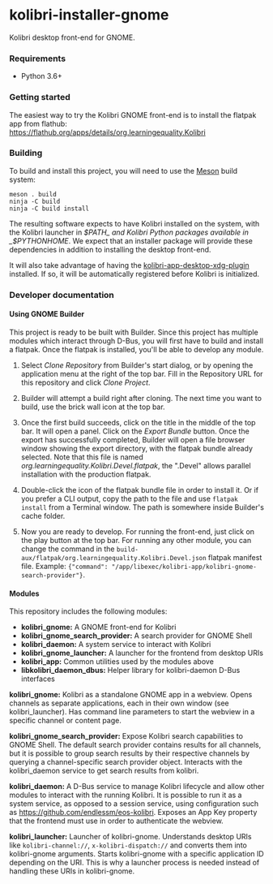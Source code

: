 # kolibri-installer-gnome

Kolibri desktop front-end for GNOME.

### Requirements

- Python 3.6+

### Getting started

The easiest way to try the Kolibri GNOME front-end is to install the
flatpak app from flathub:
https://flathub.org/apps/details/org.learningequality.Kolibri

### Building

To build and install this project, you will need to use the
[Meson](https://meson.build) build system:

    meson . build
    ninja -C build
    ninja -C build install

The resulting software expects to have Kolibri installed on the system, with
the Kolibri launcher in _$PATH_ and Kolibri Python packages available in
_$PYTHONHOME_. We expect that an installer package will provide these
dependencies in addition to installing the desktop front-end.

It will also take advantage of having the
[kolibri-app-desktop-xdg-plugin](https://github.com/endlessm/kolibri-app-desktop-xdg-plugin)
installed. If so, it will be automatically registered before Kolibri
is initialized.

### Developer documentation

#### Using GNOME Builder

This project is ready to be built with Builder. Since this project has
multiple modules which interact through D-Bus, you will first have to
build and install a flatpak. Once the flatpak is installed, you'll be
able to develop any module.

1. Select *Clone Repository* from Builder's start dialog, or by
   opening the application menu at the right of the top bar. Fill in
   the Repository URL for this repository and click *Clone Project*.

2. Builder will attempt a build right after cloning. The next time you
   want to build, use the brick wall icon at the top bar.

3. Once the first build succeeds, click on the title in the middle of
   the top bar. It will open a panel. Click on the *Export Bundle*
   button. Once the export has successfully completed, Builder will
   open a file browser window showing the export directory, with the
   flatpak bundle already selected. Note that this file is named
   *org.learningequality.Kolibri.Devel.flatpak*, the ".Devel" allows
   parallel installation with the production flatpak.

4. Double-click the icon of the flatpak bundle file in order to
   install it. Or if you prefer a CLI output, copy the path to the
   file and use `flatpak install` from a Terminal window. The path is
   somewhere inside Builder's cache folder.

5. Now you are ready to develop. For running the front-end, just click
   on the play button at the top bar. For running any other module,
   you can change the command in the
   `build-aux/flatpak/org.learningequality.Kolibri.Devel.json` flatpak
   manifest file. Example: `{"command":
   "/app/libexec/kolibri-app/kolibri-gnome-search-provider"}`.

#### Modules

This repository includes the following modules:
- **kolibri_gnome:** A GNOME front-end for Kolibri
- **kolibri_gnome_search_provider:** A search provider for GNOME Shell
- **kolibri_daemon:** A system service to interact with Kolibri
- **kolibri_gnome_launcher:** A launcher for the frontend from desktop
  URIs
- **kolibri_app:** Common utilities used by the modules above
- **libkolibri_daemon_dbus:** Helper library for kolibri-daemon D-Bus
  interfaces

**kolibri_gnome:** Kolibri as a standalone GNOME app in a
webview. Opens channels as separate applications, each in their own
window (see kolibri_launcher). Has command line parameters to start
the webview in a specific channel or content page.

**kolibri_gnome_search_provider:** Expose Kolibri search capabilities
to GNOME Shell. The default search provider contains results for all
channels, but it is possible to group search results by their
respective channels by querying a channel-specific search provider
object. Interacts with the kolibri_daemon service to get search
results from kolibri.

**kolibri_daemon:** A D-Bus service to manage Kolibri lifecycle and
allow other modules to interact with the running Kolibri. It is possible to
run it as a system service, as opposed to a session service, using
configuration such as <https://github.com/endlessm/eos-kolibri>.
Exposes an App Key property that the frontend must use in order to
authenticate the webview.

**kolibri_launcher:** Launcher of kolibri-gnome. Understands desktop
URIs like `kolibri-channel://`, `x-kolibri-dispatch://` and converts
them into kolibri-gnome arguments. Starts kolibri-gnome with a
specific application ID depending on the URI. This is why a launcher
process is needed instead of handling these URIs in kolibri-gnome.
